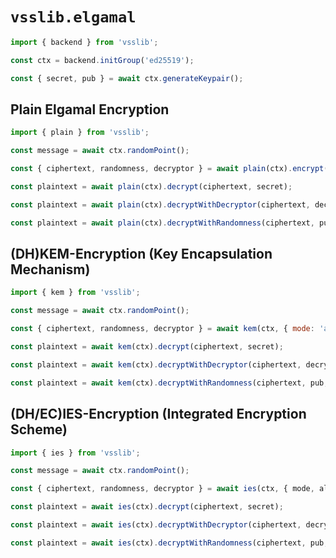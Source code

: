 # `vsslib.elgamal`

```js
import { backend } from 'vsslib';

const ctx = backend.initGroup('ed25519');
```

```js
const { secret, pub } = await ctx.generateKeypair();
```

## Plain Elgamal Encryption

```js
import { plain } from 'vsslib';
```

```js
const message = await ctx.randomPoint();

const { ciphertext, randomness, decryptor } = await plain(ctx).encrypt(message, pub);
```

```js
const plaintext = await plain(ctx).decrypt(ciphertext, secret);
```

```js
const plaintext = await plain(ctx).decryptWithDecryptor(ciphertext, decryptor);
```

```js
const plaintext = await plain(ctx).decryptWithRandomness(ciphertext, pub, randomness);
```

## (DH)KEM-Encryption (Key Encapsulation Mechanism)

```js
import { kem } from 'vsslib';
```

```js
const message = await ctx.randomPoint();

const { ciphertext, randomness, decryptor } = await kem(ctx, { mode: 'aes-256-cbc' }).encrypt(message, pub);
```

```js
const plaintext = await kem(ctx).decrypt(ciphertext, secret);
```

```js
const plaintext = await kem(ctx).decryptWithDecryptor(ciphertext, decryptor);
```

```js
const plaintext = await kem(ctx).decryptWithRandomness(ciphertext, pub, randomness);
```


## (DH/EC)IES-Encryption (Integrated Encryption Scheme)

```js
import { ies } from 'vsslib';
```

```js
const message = await ctx.randomPoint();

const { ciphertext, randomness, decryptor } = await ies(ctx, { mode, algorithm }).encrypt(message, pub);
```

```js
const plaintext = await ies(ctx).decrypt(ciphertext, secret);
```

```js
const plaintext = await ies(ctx).decryptWithDecryptor(ciphertext, decryptor);
```

```js
const plaintext = await ies(ctx).decryptWithRandomness(ciphertext, pub, randomness);
```
